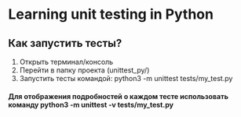 # Learning unit testing in Python

## Как запустить тесты?
1. Открыть терминал/консоль
2. Перейти в папку проекта (unittest_py/)
3. Запустить тесты командой: python3 -m unittest tests/my_test.py 
#### Для отображения подробностей о каждом тесте использовать команду python3 -m unittest -v  tests/my_test.py
